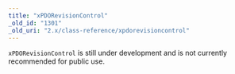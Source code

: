 ```yaml
---
title: "xPDORevisionControl"
_old_id: "1301"
_old_uri: "2.x/class-reference/xpdorevisioncontrol"
---
```


`xPDORevisionControl` is still under development and is not currently recommended for public use.
